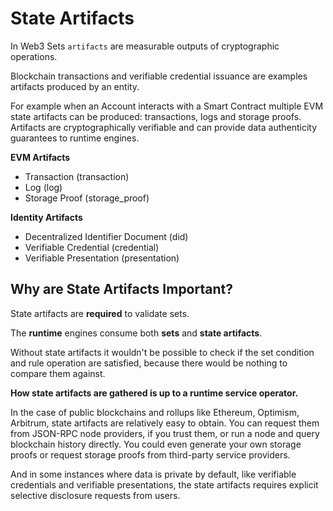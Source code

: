 # State Artifacts

In Web3 Sets `artifacts` are measurable outputs of cryptographic operations.

Blockchain transactions and verifiable credential issuance are examples artifacts produced by an entity.

For example when an Account interacts with a Smart Contract multiple EVM state artifacts can be produced: transactions, logs and storage proofs. Artifacts are cryptographically verifiable and can provide data authenticity guarantees to runtime engines.

**EVM Artifacts**
- Transaction (transaction)
- Log (log)
- Storage Proof (storage_proof)

**Identity Artifacts**
- Decentralized Identifier Document (did)
- Verifiable Credential (credential)
- Verifiable Presentation (presentation)


## Why are State Artifacts Important?

State artifacts are **required** to validate sets.

The **runtime** engines consume both **sets** and **state artifacts**.

Without state artifacts it wouldn't be possible to check if the set condition and rule operation are satisfied, because there would be nothing to compare them against.

**How state artifacts are gathered is up to a runtime service operator.**

In the case of public blockchains and rollups like Ethereum, Optimism, Arbitrum, state artifacts are relatively easy to obtain. You can request them from JSON-RPC node providers, if you trust them, or run a node and query blockchain history directly. You could even generate your own storage proofs or request storage proofs from third-party service providers.

And in some instances where data is private by default, like verifiable credentials and verifiable presentations, the state artifacts requires explicit selective disclosure requests from users.